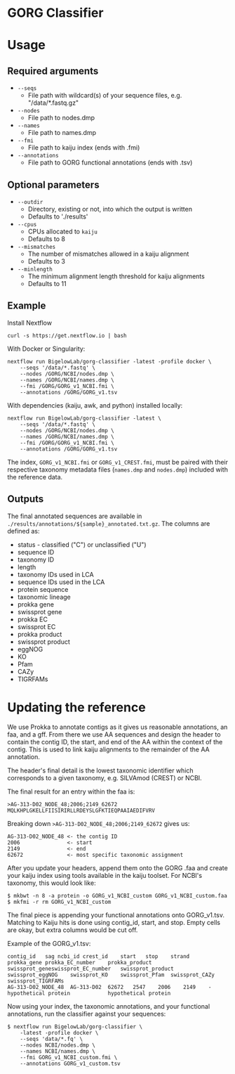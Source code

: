 # GORG Classifier

# Usage

## Required arguments

+ `--seqs`
    + File path with wildcard(s) of your sequence files, e.g. "/data/*.fastq.gz"
+ `--nodes`
    + File path to nodes.dmp
+ `--names`
    + File path to names.dmp
+ `--fmi`
    + File path to kaiju index (ends with .fmi)
+ `--annotations`
    + File path to GORG functional annotations (ends with .tsv)

## Optional parameters

+ `--outdir`
    + Directory, existing or not, into which the output is written
    + Defaults to './results'
+ `--cpus`
    + CPUs allocated to `kaiju`
    + Defaults to 8
+ `--mismatches`
    + The number of mismatches allowed in a kaiju alignment
    + Defaults to 3
+ `--minlength`
    + The minimum alignment length threshold for kaiju alignments
    + Defaults to 11

## Example

Install Nextflow

```
curl -s https://get.nextflow.io | bash
```

With Docker or Singularity:

```
nextflow run BigelowLab/gorg-classifier -latest -profile docker \
    --seqs '/data/*.fastq' \
    --nodes /GORG/NCBI/nodes.dmp \
    --names /GORG/NCBI/names.dmp \
    --fmi /GORG/GORG_v1_NCBI.fmi \
    --annotations /GORG/GORG_v1.tsv
```

With dependencies (kaiju, awk, and python) installed locally:

```
nextflow run BigelowLab/gorg-classifier -latest \
    --seqs '/data/*.fastq' \
    --nodes /GORG/NCBI/nodes.dmp \
    --names /GORG/NCBI/names.dmp \
    --fmi /GORG/GORG_v1_NCBI.fmi \
    --annotations /GORG/GORG_v1.tsv
```

The index, `GORG_v1_NCBI.fmi` or `GORG_v1_CREST.fmi`, must be paired with their respective
taxonomy metadata files (`names.dmp` and `nodes.dmp`) included with the reference data.

## Outputs

The final annotated sequences are available in `./results/annotations/${sample}_annotated.txt.gz`. The columns
are defined as:

+ status - classified ("C") or unclassified ("U")
+ sequence ID
+ taxonomy ID
+ length
+ taxonomy IDs used in LCA
+ sequence IDs used in the LCA
+ protein sequence
+ taxonomic lineage
+ prokka gene
+ swissprot gene
+ prokka EC
+ swissprot EC
+ prokka product
+ swissprot product
+ eggNOG
+ KO
+ Pfam
+ CAZy
+ TIGRFAMs

# Updating the reference

We use Prokka to annotate contigs as it gives us reasonable annotations, an
faa, and a gff. From there we use AA sequences and design the header to
contain the contig ID, the start, and end of the AA within the context of
the contig. This is used to link kaiju alignments to the remainder of the
AA annotation.

The header's final detail is the lowest taxonomic identifier which
corresponds to a given taxonomy, e.g. SILVAmod (CREST) or NCBI.

The final result for an entry within the faa is:

```
>AG-313-D02_NODE_48;2006;2149_62672
MQLKHPLGKELLFIISIRIRLLRDEYSLGFKTIEQPAAIAEDIFVRV
```

Breaking down `>AG-313-D02_NODE_48;2006;2149_62672` gives us:

```
AG-313-D02_NODE_48 <- the contig ID
2006               <- start
2149               <- end
62672              <- most specific taxonomic assignment
```

After you update your headers, append them onto the GORG .faa and
create your kaiju index using tools available in the kaiju toolset.
For NCBI's taxonomy, this would look like:

```
$ mkbwt -n 8 -a protein -o GORG_v1_NCBI_custom GORG_v1_NCBI_custom.faa
$ mkfmi -r rm GORG_v1_NCBI_custom
```

The final piece is appending your functional annotations onto GORG_v1.tsv.
Matching to Kaiju hits is done using contig_id, start, and stop. Empty cells
are okay, but extra columns would be cut off.

Example of the GORG_v1.tsv:

```
contig_id	sag	ncbi_id	crest_id	start	stop	strand	prokka_gene	prokka_EC_number	prokka_product	swissprot_geneswissprot_EC_number	swissprot_product	swissprot_eggNOG	swissprot_KO	swissprot_Pfam	swissprot_CAZy	swissprot_TIGRFAMs
AG-313-D02_NODE_48	AG-313-D02	62672	2547	2006	2149	-			hypothetical protein			hypothetical protein
```

Now using your index, the taxonomic annotations, and your functional
annotations, run the classifier against your sequences:

```
$ nextflow run BigelowLab/gorg-classifier \
    -latest -profile docker \
    --seqs 'data/*.fq' \
    --nodes NCBI/nodes.dmp \
    --names NCBI/names.dmp \
    --fmi GORG_v1_NCBI_custom.fmi \
    --annotations GORG_v1_custom.tsv
```
